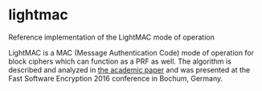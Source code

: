 # lightmac
Reference implementation of the LightMAC mode of operation

LightMAC is a MAC (Message Authentication Code) mode of operation for block ciphers which can function as a PRF as well. The algorithm is described and analyzed in [the academic paper](https://eprint.iacr.org/2016/190) and was presented at the Fast Software Encryption 2016 conference in Bochum, Germany.